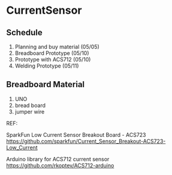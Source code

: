 # CurrentSensor
## Schedule
1. Planning and buy material (05/05)
2. Breadboard Prototype (05/10)
3. Prototype with ACS712 (05/10)
4. Welding Prototype (05/11)

## Breadboard Material
1. UNO
2. bread board
3. jumper wire

REF:

SparkFun Low Current Sensor Breakout Board - ACS723
https://github.com/sparkfun/Current_Sensor_Breakout-ACS723-Low_Current

Arduino library for ACS712 current sensor
https://github.com/rkoptev/ACS712-arduino
